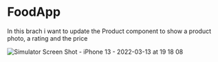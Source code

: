# FoodApp


In this brach i want to update the Product component to show a product photo, a rating and the price

![Simulator Screen Shot - iPhone 13 - 2022-03-13 at 19 18 08](https://user-images.githubusercontent.com/68776490/158071273-4f53fcb1-2380-4744-ac3a-33cdfeb69f99.png)
